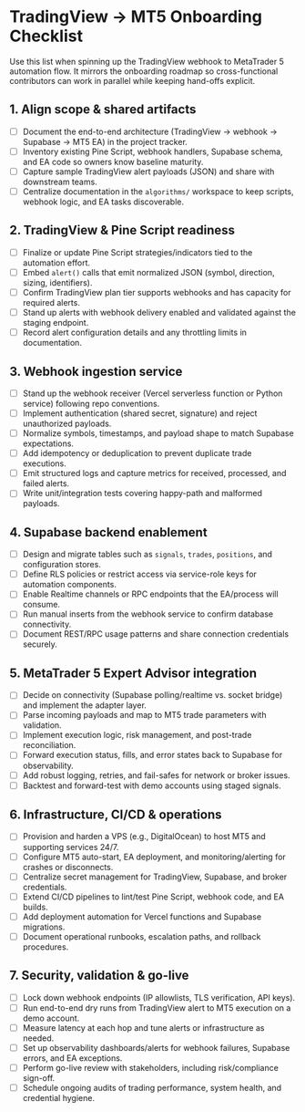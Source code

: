 # TradingView → MT5 Onboarding Checklist

Use this list when spinning up the TradingView webhook to MetaTrader 5 automation flow. It mirrors the onboarding roadmap so cross-functional contributors can work in parallel while keeping hand-offs explicit.

## 1. Align scope & shared artifacts
- [ ] Document the end-to-end architecture (TradingView → webhook → Supabase → MT5 EA) in the project tracker.
- [ ] Inventory existing Pine Script, webhook handlers, Supabase schema, and EA code so owners know baseline maturity.
- [ ] Capture sample TradingView alert payloads (JSON) and share with downstream teams.
- [ ] Centralize documentation in the `algorithms/` workspace to keep scripts, webhook logic, and EA tasks discoverable.

## 2. TradingView & Pine Script readiness
- [ ] Finalize or update Pine Script strategies/indicators tied to the automation effort.
- [ ] Embed `alert()` calls that emit normalized JSON (symbol, direction, sizing, identifiers).
- [ ] Confirm TradingView plan tier supports webhooks and has capacity for required alerts.
- [ ] Stand up alerts with webhook delivery enabled and validated against the staging endpoint.
- [ ] Record alert configuration details and any throttling limits in documentation.

## 3. Webhook ingestion service
- [ ] Stand up the webhook receiver (Vercel serverless function or Python service) following repo conventions.
- [ ] Implement authentication (shared secret, signature) and reject unauthorized payloads.
- [ ] Normalize symbols, timestamps, and payload shape to match Supabase expectations.
- [ ] Add idempotency or deduplication to prevent duplicate trade executions.
- [ ] Emit structured logs and capture metrics for received, processed, and failed alerts.
- [ ] Write unit/integration tests covering happy-path and malformed payloads.

## 4. Supabase backend enablement
- [ ] Design and migrate tables such as `signals`, `trades`, `positions`, and configuration stores.
- [ ] Define RLS policies or restrict access via service-role keys for automation components.
- [ ] Enable Realtime channels or RPC endpoints that the EA/process will consume.
- [ ] Run manual inserts from the webhook service to confirm database connectivity.
- [ ] Document REST/RPC usage patterns and share connection credentials securely.

## 5. MetaTrader 5 Expert Advisor integration
- [ ] Decide on connectivity (Supabase polling/realtime vs. socket bridge) and implement the adapter layer.
- [ ] Parse incoming payloads and map to MT5 trade parameters with validation.
- [ ] Implement execution logic, risk management, and post-trade reconciliation.
- [ ] Forward execution status, fills, and error states back to Supabase for observability.
- [ ] Add robust logging, retries, and fail-safes for network or broker issues.
- [ ] Backtest and forward-test with demo accounts using staged signals.

## 6. Infrastructure, CI/CD & operations
- [ ] Provision and harden a VPS (e.g., DigitalOcean) to host MT5 and supporting services 24/7.
- [ ] Configure MT5 auto-start, EA deployment, and monitoring/alerting for crashes or disconnects.
- [ ] Centralize secret management for TradingView, Supabase, and broker credentials.
- [ ] Extend CI/CD pipelines to lint/test Pine Script, webhook code, and EA builds.
- [ ] Add deployment automation for Vercel functions and Supabase migrations.
- [ ] Document operational runbooks, escalation paths, and rollback procedures.

## 7. Security, validation & go-live
- [ ] Lock down webhook endpoints (IP allowlists, TLS verification, API keys).
- [ ] Run end-to-end dry runs from TradingView alert to MT5 execution on a demo account.
- [ ] Measure latency at each hop and tune alerts or infrastructure as needed.
- [ ] Set up observability dashboards/alerts for webhook failures, Supabase errors, and EA exceptions.
- [ ] Perform go-live review with stakeholders, including risk/compliance sign-off.
- [ ] Schedule ongoing audits of trading performance, system health, and credential hygiene.
